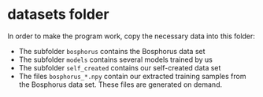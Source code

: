 # datasets folder

In order to make the program work, copy the necessary data into this folder:
- The subfolder `bosphorus` contains the Bosphorus data set
- The subfolder `models` contains several models trained by us
- The subfolder `self_created` contains our self-created data set
- The files `bosphorus_*.npy` contain our extracted training samples from the Bosphorus data set. These files are generated on demand.